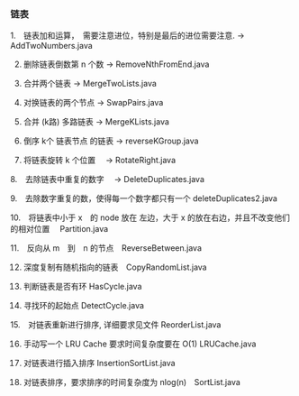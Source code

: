 ### 链表

1.　链表加和运算，　需要注意进位，特别是最后的进位需要注意.  -> AddTwoNumbers.java

2. 删除链表倒数第 n 个数  ->  RemoveNthFromEnd.java 

3. 合并两个链表  ->  MergeTwoLists.java 

4. 对换链表的两个节点  -> SwapPairs.java 

5. 合并 (k路) 多路链表  -> MergeKLists.java

6. 倒序 k个 链表节点 的链表  -> reverseKGroup.java 

7. 将链表旋转 k 个位置　 ->  RotateRight.java

8.　去除链表中重复的数字　 ->  DeleteDuplicates.java

9.　去除数字重复的数，使得每一个数字都只有一个 deleteDuplicates2.java

10.　将链表中小于 x　的 node 放在 左边，大于 x 的放在右边，并且不改变他们的相对位置　 Partition.java

11.　反向从 m　到　n 的节点　ReverseBetween.java

12. 深度复制有随机指向的链表　CopyRandomList.java

13. 判断链表是否有环 HasCycle.java

14. 寻找环的起始点 DetectCycle.java

15.　对链表重新进行排序, 详细要求见文件 ReorderList.java

16. 手动写一个 LRU Cache 要求时间复杂度要在 O(1) LRUCache.java　

17. 对链表进行插入排序 InsertionSortList.java

18. 对链表排序，要求排序的时间复杂度为 nlog(n)　SortList.java 